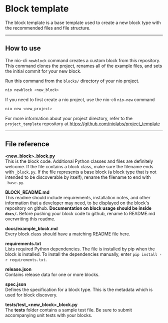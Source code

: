 # Block template

The block template is a base template used to create a new block type with the recommended files and file structure.

---

## How to use

The nio-cli `newblock` command creates a custom block from this repository. This command clones the project, renames all of the example files, and sets the initial commit for your new block.

Run this command from the `blocks/` directory of your nio project.

```bash
nio newblock <new_block>
```

If you need to first create a nio project, use the nio-cli `nio-new` command

```bash
nio new <new_project>
```

For more information about your project directory, refer to the `project_template` repository at <https://github.com/niolabs/project_template> 


---

## File reference

**<new_block>_block.py**<br>This is the block code. Additional Python classes and files are definitely welcome. If the file contains a block class, make sure the filename ends with `_block.py`. If the file represents a base block (a block type that is not intended to be discoverable by itself), rename the filename to end with `_base.py`.

**BLOCK_README.md**<br>This readme should include requirements, installation notes, and other information that a developer may need, to be displayed on the block's repository on github. **Documentation on block usage should be inside `docs/`.** Before pushing your block code to github, rename to README.md overwriting this readme.

**docs/example_block.md**<br>Every block class should have a matching README file here.

**requirements.txt**<br>Lists required Python dependencies. The file is installed by pip when the block is installed. To install the dependencies manually, enter `pip install -r requirements.txt`.

**release.json**<br>Contains release data for one or more blocks.

**spec.json**<br>Defines the specification for a block type. This is the metadata which is used for block discovery.

**tests/test_<new_block>_block.py**<br>The **tests** folder contains a sample test file. Be sure to submit accompanying unit tests with your blocks.

